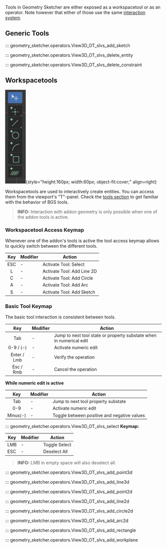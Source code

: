 Tools in Geometry Sketcher are either exposed as a workspacetool or as an operator. Note however
that either of those use the same [interaction system](interaction_system.md).


## Generic Tools
::: geometry_sketcher.operators.View3D_OT_slvs_add_sketch

::: geometry_sketcher.operators.View3D_OT_slvs_delete_entity

::: geometry_sketcher.operators.View3D_OT_slvs_delete_constraint


## Workspacetools
![!Workspacetools](images/workspacetools.png){style="height:160px; width:60px; object-fit:cover;" align=right}

Workspacetools are used to interactively create entities. You can access them from
the viewport's "T"-panel. Check the [tools section](tools.md) to get familiar with
the behavior of BGS tools.

> **INFO:** Interaction with addon geometry is only possible when one of the
addon tools is active.


### Workspacetool Access Keymap
Whenever one of the addon's tools is active the tool access keymap allows to quickly switch between the different tools.

|Key|Modifier|Action|
|:---:|---|---|
|ESC|-   |Activate Tool: Select|
|L|-   |Activate Tool: Add Line 2D|
|C|-   |Activate Tool: Add Circle|
|A|-   |Activate Tool: Add Arc|
|S|-   |Activate Tool: Add Sketch|

### Basic Tool Keymap
The basic tool interaction is consistent between tools.

|Key|Modifier|Action|
|:---:|---|---|
|Tab|-|Jump to next tool state or property substate when in numerical edit|
|0-9 / (-)|-|Activate numeric edit|
|Enter / Lmb|-|Verify the operation|
|Esc / Rmb|-|Cancel the operation|

**While numeric edit is active**

|Key|Modifier|Action|
|:---:|---|---|
|Tab|-|Jump to next tool property substate|
|0-9|-|Activate numeric edit|
|Minus(-)|-|Toggle between positive and negative values|


::: geometry_sketcher.operators.View3D_OT_slvs_select
**Keymap:**

|Key|Modifier|Action|
|---|---|---|
|LMB|-   |Toggle Select|
|ESC|-   |Deselect All|



> **INFO:** LMB in empty space will also deselect all.

::: geometry_sketcher.operators.View3D_OT_slvs_add_point3d

::: geometry_sketcher.operators.View3D_OT_slvs_add_line3d

::: geometry_sketcher.operators.View3D_OT_slvs_add_point2d

::: geometry_sketcher.operators.View3D_OT_slvs_add_line2d

::: geometry_sketcher.operators.View3D_OT_slvs_add_circle2d

::: geometry_sketcher.operators.View3D_OT_slvs_add_arc2d

::: geometry_sketcher.operators.View3D_OT_slvs_add_rectangle

::: geometry_sketcher.operators.View3D_OT_slvs_add_workplane
